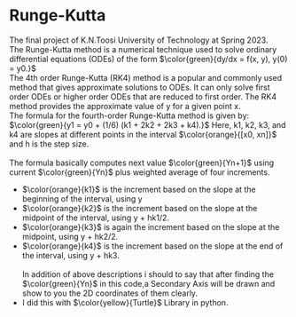 # Runge-Kutta
The final project of K.N.Toosi University of Technology at Spring 2023.</br>
The Runge-Kutta method is a numerical technique used to solve ordinary differential equations (ODEs) of the form $\color{green}{dy/dx = f(x, y), y(0) = y0.}$
</br> The 4th order Runge-Kutta (RK4) method is a popular and commonly used method that gives approximate solutions to ODEs. It can only solve first order ODEs or higher order ODEs that are reduced to first order.
The RK4 method provides the approximate value of y for a given point x.</br> The formula for the fourth-order Runge-Kutta method is given by:
$\color{green}{y1 = y0 + (1/6) (k1 + 2k2 + 2k3 + k4).}$
Here, k1, k2, k3, and k4 are slopes at different points in the interval $\color{orange}{[x0, xn]}$ and h is the step size.</br></br>
The formula basically computes next value $\color{green}{Yn+1}$ using current $\color{green}{Yn}$ plus weighted average of four increments.</br> 

+ $\color{orange}{k1}$ is the increment based on the slope at the beginning of the interval, using y
+ $\color{orange}{k2}$ is the increment based on the slope at the midpoint of the interval, using y + hk1/2.
+ $\color{orange}{k3}$ is again the increment based on the slope at the midpoint, using  y + hk2/2.
+ $\color{orange}{k4}$ is the increment based on the slope at the end of the interval, using y + hk3.</br></br>
In addition of above descriptions i should to say that after finding the $\color{green}{Yn}$ in this code,a Secondary Axis will be drawn and show to you the 2D coordinates of them clearly.</br>
+ I did this with $\color{yellow}{Turtle}$ Library in python.
